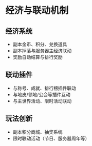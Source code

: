 # 经济与联动机制

## 经济系统
- 副本金币、积分、兑换道具
- 副本掉落与服务器主经济联动
- 奖励自动结算与排行奖励

## 联动插件
- 与称号、成就、排行榜插件联动
- 与地皮/领地/公会等插件互动
- 与主世界活动、限时活动联动

## 玩法创新
- 副本积分商城、抽奖系统
- 限时联动活动（节日、服务器周年等）